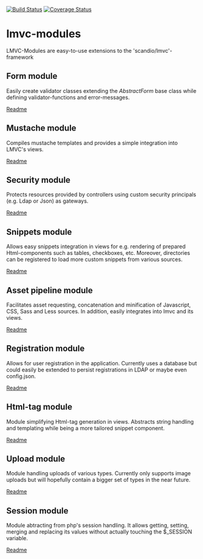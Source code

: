 [![Build Status](https://travis-ci.org/[sep007]/[lmvc-modules].png)](https://travis-ci.org/[sep007]/[lmvc-modules])
[![Coverage Status](https://coveralls.io/repos/SEP007/lmvc-modules/badge.png)](https://coveralls.io/r/SEP007/lmvc-modules)

# lmvc-modules

LMVC-Modules are easy-to-use extensions to the 'scandio/lmvc'-framework

## Form module

Easily create validator classes extending the *AbstractForm* base class while defining validator-functions and error-messages.

[Readme](lib/Scandio/lmvc/modules/form)

## Mustache module

Compiles mustache templates and provides a simple integration into LMVC's views.

[Readme](lib/Scandio/lmvc/modules/mustache)

## Security module

Protects resources provided by controllers using custom security principals (e.g. Ldap or Json) as gateways.

[Readme](lib/Scandio/lmvc/modules/security)

## Snippets module

Allows easy snippets integration in views for e.g. rendering of prepared Html-components such as tables, checkboxes, etc. Moreover, directories can be registered to load more custom snippets from various sources.

[Readme](lib/Scandio/lmvc/modules/snippets)

## Asset pipeline module

Facilitates asset requesting, concatenation and minification of Javascript, CSS, Sass and Less sources. In addition, easily integrates into lmvc and its views.

[Readme](lib/Scandio/lmvc/modules/assetpipeline)

## Registration module

Allows for user registration in the application. Currently uses a database but could easily be extended to persist registrations in LDAP or maybe even config.json.

[Readme](lib/Scandio/lmvc/modules/registration)

## Html-tag module

Module simplifying Html-tag generation in views. Abstracts string handling and templating while being a more tailored snippet component.

[Readme](lib/Scandio/lmvc/modules/htmltag)

## Upload module

Module handling uploads of various types. Currently only supports image uploads but will hopefully contain a bigger set of types in the near future.

[Readme](lib/Scandio/lmvc/modules/upload)

## Session module

Module abtracting from php's session handling. It allows getting, setting, merging and replacing its values without actually touching the $_SESSION variable.

[Readme](lib/Scandio/lmvc/modules/session)